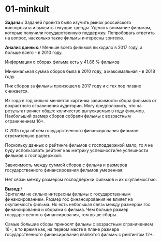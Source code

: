 # 01-minkult

**Задача:**/ 
Задачей проекта было изучить рынок российского кинопроката и выявить текущие тренды. Уделить внимание фильмам, которые получили государственную поддержку. Попробовать ответить на вопрос, насколько такие фильмы интересны зрителю.


**Анализ данных:**/ 
Меньше всего фильмов выходило в 2017 году, а больше всего - в 2010 году.

Информация о сборах фильма есть у 41.86 % фильмов

Минимальная сумма сборов была в 2010 году, а максимальная - в 2018 году.

Пик сборов за фильмы произошел в 2017 году и с тех пор плавно снижается.

Из года в год сильно меняется картинка зависимости сбора фильмов от возрастного ограничения аудитории.
Могу предположить, что на результат влияет общее количество выпускаемых в году фильмов.
Наибольший размер сборов собрали фильмы с возрастным ограничением 16+.

С 2015 года объем государственного финансирования фильмов стремительно растет.

Поскольку данных о рейтинге фильмов с господдержкой мало, то я не буду использовать рейтинг как метрику успешности/не успешности фильмов с господдержкой.

Зависимость между суммой сборов с фильма и размеров государственного финансирования фильмов умеренная.

Нет связи между размером господдержки фильмов и их окупаемостью.


**Вывод:**/  
Зрителям не сильно интересны фильмы с государственным финансированием. Размер гос финансирования не влияет на окупаемость фильма. Но есть небольшая связь между размером гос финансирования и сборами с фильма. Чем больше размер государственного финансирования, тем выше сборы.

Самые большие сборы приносят фильмы с возрастным ограничением 16+, в то время как, на первом месте в плане размера государственного финансирования являются фильмы с рейтингом 12+.
